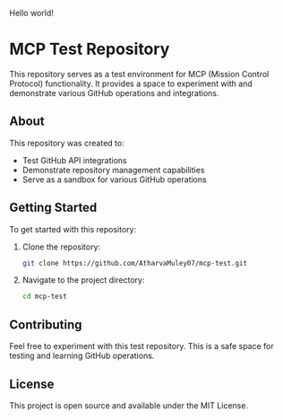 Hello world!

# MCP Test Repository

This repository serves as a test environment for MCP (Mission Control Protocol) functionality. It provides a space to experiment with and demonstrate various GitHub operations and integrations.

## About

This repository was created to:
- Test GitHub API integrations
- Demonstrate repository management capabilities
- Serve as a sandbox for various GitHub operations

## Getting Started

To get started with this repository:

1. Clone the repository:
   ```bash
   git clone https://github.com/AtharvaMuley07/mcp-test.git
   ```

2. Navigate to the project directory:
   ```bash
   cd mcp-test
   ```

## Contributing

Feel free to experiment with this test repository. This is a safe space for testing and learning GitHub operations.

## License

This project is open source and available under the MIT License.